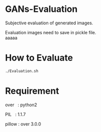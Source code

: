 # GANs-Evaluation
Subjective evaluation of generated images.

Evaluation images need to save in pickle file.<br>
aaaaa

# How to Evaluate
```sh
./Evaluation.sh
```
# Requirement
over   : python2

PIL    : 1.1.7

pillow : over 3.0.0
